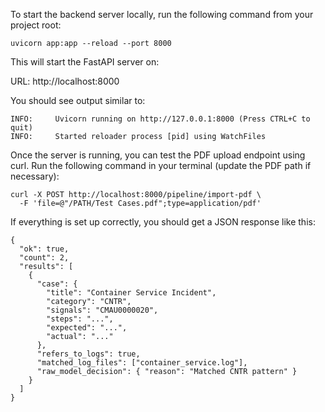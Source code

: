 To start the backend server locally, run the following command from your project root:

```
uvicorn app:app --reload --port 8000
```

This will start the FastAPI server on:

URL: http://localhost:8000

You should see output similar to:

```
INFO:     Uvicorn running on http://127.0.0.1:8000 (Press CTRL+C to quit)
INFO:     Started reloader process [pid] using WatchFiles
```

Once the server is running, you can test the PDF upload endpoint using curl.
Run the following command in your terminal (update the PDF path if necessary):

```
curl -X POST http://localhost:8000/pipeline/import-pdf \
  -F 'file=@"/PATH/Test Cases.pdf";type=application/pdf'
```

If everything is set up correctly, you should get a JSON response like this:

```
{
  "ok": true,
  "count": 2,
  "results": [
    {
      "case": {
        "title": "Container Service Incident",
        "category": "CNTR",
        "signals": "CMAU0000020",
        "steps": "...",
        "expected": "...",
        "actual": "..."
      },
      "refers_to_logs": true,
      "matched_log_files": ["container_service.log"],
      "raw_model_decision": { "reason": "Matched CNTR pattern" }
    }
  ]
}
```

